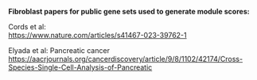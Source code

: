 **Fibroblast papers for public gene sets used to generate module scores:** 

Cords et al:  
https://www.nature.com/articles/s41467-023-39762-1

Elyada et al: Pancreatic cancer  
https://aacrjournals.org/cancerdiscovery/article/9/8/1102/42174/Cross-Species-Single-Cell-Analysis-of-Pancreatic
